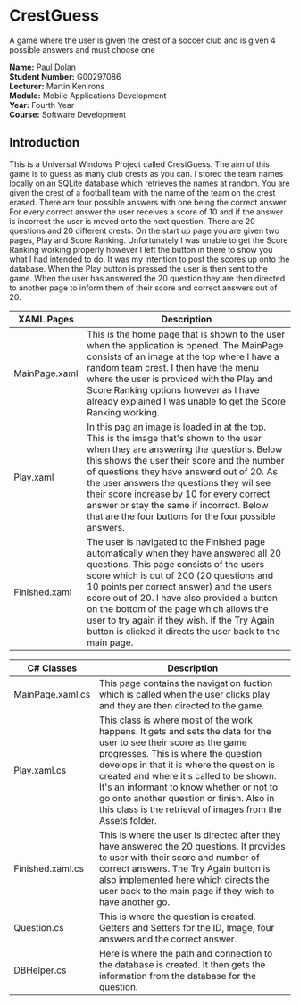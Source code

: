 # CrestGuess
A game where the user is given the crest of a soccer club and is given 4 possible answers and must choose one

**Name:** Paul Dolan    
**Student Number:** G00297086    
**Lecturer:** Martin Kenirons    
**Module:** Mobile Applications Development    
**Year:** Fourth Year    
**Course:** Software Development    

## Introduction
This is a Universal Windows Project called CrestGuess. The aim of this game is to guess as many club crests as you can. I stored the team names locally on an SQLite database which retrieves the names at random. You are given the crest of a football team with the name of the team on the crest erased. There are four possible answers with one being the correct answer. For every correct answer the user receives a score of 10 and if the answer is incorrect the user is moved onto the next question. There are 20 questions and 20 different crests. On the start up page you are given two pages, Play and Score Ranking. Unfortunately I was unable to get the Score Ranking working properly however I left the button in there to show you what I had intended to do. It was my intention to post the scores up onto the database. When the Play button is pressed the user is then sent to the game. When the user has answered the 20 question they are then directed to another page to inform them of their score and correct answers out of 20.

XAML Pages | Description
------------ | -------------
MainPage.xaml | This is the home page that is shown to the user when the application is opened. The MainPage consists of an image at the top where I have a random team crest. I then have the menu where the user is provided with the Play and Score Ranking options however as I have already explained I was unable to get the Score Ranking working.
Play.xaml | In this pag an image is loaded in at the top. This is the image that's shown to the user when they are answering the questions. Below this shows the user their score and the number of questions they have answerd out of 20. As the user answers the questions they wil see their score increase by 10 for every correct answer or stay the same if incorrect. Below that are the four buttons for the four possible answers.  
Finished.xaml | The user is navigated to the Finished page automatically when they have answered all 20 questions. This page consists of the users score which is out of 200 (20 questions and 10 points per correct answer) and the users score out of 20. I have also provided a button on the bottom of the page which allows the user to try again if they wish. If the Try Again button is clicked it directs the user back to the main page.

C# Classes | Description
------------ | -------------
MainPage.xaml.cs | This page contains the navigation fuction which is called when the user clicks play and they are then directed to the game.
Play.xaml.cs | This class is where most of the work happens. It gets and sets the data for the user to see their score as the game progresses. This is where the question develops in that it is where the question is created and where it s called to be shown. It's an informant to know whether or not to go onto another question or finish. Also in this class is the retrieval of images from the Assets folder.
Finished.xaml.cs | This is where the user is directed after they have answered the 20 questions. It provides te user with their score and number of correct answers. The Try Again button is also implemented here which directs the user back to the main page if they wish to have another go.
Question.cs | This is where the question is created. Getters and Setters for the ID, Image, four answers and the correct answer.
DBHelper.cs | Here is where the path and connection to the database is created. It then gets the information from the database for the question.


